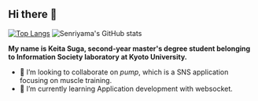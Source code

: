 ## Hi there 👋

[![Top Langs](https://github-readme-stats.vercel.app/api/top-langs/?username=Senriyama&layout=compact&theme=dark)](https://github.com/anuraghazra/github-readme-stats)
![Senriyama's GitHub stats](https://github-readme-stats.vercel.app/api?username=Senriyama&show_icons=true&theme=merko)

**My name is Keita Suga, second-year master's degree student belonging to Information Society laboratory at Kyoto University.**

- 👯 I’m looking to collaborate on *pump*, which is a SNS application focusing on muscle training.
- 🌱 I’m currently learning Application development with websocket.
<!--
**Senriyama/Senriyama** is a ✨ _special_ ✨ repository because its `README.md` (this file) appears on your GitHub profile.

Here are some ideas to get you started:

- 🔭 I’m currently working on ...
- 🌱 I’m currently learning ...
- 👯 I’m looking to collaborate on ...
- 🤔 I’m looking for help with ...
- 💬 Ask me about ...
- 📫 How to reach me: ...
- 😄 Pronouns: ...
- ⚡ Fun fact: ...
-->
